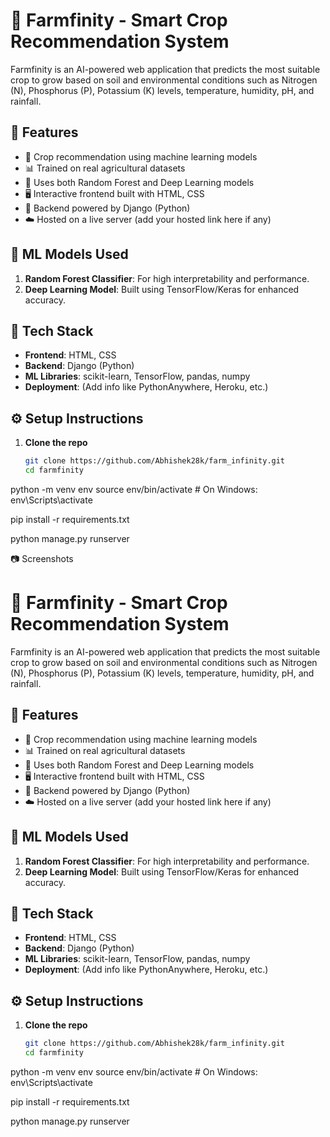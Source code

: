 # 🌾 Farmfinity - Smart Crop Recommendation System

Farmfinity is an AI-powered web application that predicts the most suitable crop to grow based on soil and environmental conditions such as Nitrogen (N), Phosphorus (P), Potassium (K) levels, temperature, humidity, pH, and rainfall.

## 🚀 Features

- 🌱 Crop recommendation using machine learning models
- 📊 Trained on real agricultural datasets
- 🧠 Uses both Random Forest and Deep Learning models
- 🖥️ Interactive frontend built with HTML, CSS
- 🔗 Backend powered by Django (Python)
- ☁️ Hosted on a live server (add your hosted link here if any)

## 🧠 ML Models Used

1. **Random Forest Classifier**: For high interpretability and performance.
2. **Deep Learning Model**: Built using TensorFlow/Keras for enhanced accuracy.

## 🔧 Tech Stack

- **Frontend**: HTML, CSS
- **Backend**: Django (Python)
- **ML Libraries**: scikit-learn, TensorFlow, pandas, numpy
- **Deployment**: (Add info like PythonAnywhere, Heroku, etc.)



## ⚙️ Setup Instructions

1. **Clone the repo**  
   ```bash
   git clone https://github.com/Abhishek28k/farm_infinity.git
   cd farmfinity

python -m venv env
source env/bin/activate  # On Windows: env\Scripts\activate

pip install -r requirements.txt

python manage.py runserver

📷 Screenshots


# 🌾 Farmfinity - Smart Crop Recommendation System

Farmfinity is an AI-powered web application that predicts the most suitable crop to grow based on soil and environmental conditions such as Nitrogen (N), Phosphorus (P), Potassium (K) levels, temperature, humidity, pH, and rainfall.

## 🚀 Features

- 🌱 Crop recommendation using machine learning models
- 📊 Trained on real agricultural datasets
- 🧠 Uses both Random Forest and Deep Learning models
- 🖥️ Interactive frontend built with HTML, CSS
- 🔗 Backend powered by Django (Python)
- ☁️ Hosted on a live server (add your hosted link here if any)

## 🧠 ML Models Used

1. **Random Forest Classifier**: For high interpretability and performance.
2. **Deep Learning Model**: Built using TensorFlow/Keras for enhanced accuracy.

## 🔧 Tech Stack

- **Frontend**: HTML, CSS
- **Backend**: Django (Python)
- **ML Libraries**: scikit-learn, TensorFlow, pandas, numpy
- **Deployment**: (Add info like PythonAnywhere, Heroku, etc.)



## ⚙️ Setup Instructions

1. **Clone the repo**  
   ```bash
   git clone https://github.com/Abhishek28k/farm_infinity.git
   cd farmfinity

python -m venv env
source env/bin/activate  # On Windows: env\Scripts\activate

pip install -r requirements.txt

python manage.py runserver













